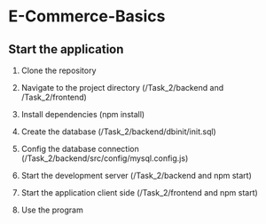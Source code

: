 # E-Commerce-Basics

## Start the application

1. Clone the repository

2. Navigate to the project directory (/Task_2/backend and /Task_2/frontend)

3. Install dependencies (npm install)

4. Create the database (/Task_2/backend/dbinit/init.sql)

5. Config the database connection (/Task_2/backend/src/config/mysql.config.js)

6. Start the development server (/Task_2/backend and npm start)

7. Start the application client side (/Task_2/frontend and npm start)

8. Use the program